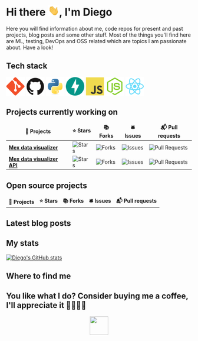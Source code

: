 # Hi there <img src="https://github.com/DPLATA/DPLATA/blob/main/waving_hand.gif" width="30px">, I'm Diego

<!--I'm from México and you can find me on , or on  FREELANCE SOFTWARE ENGINEER CONTACT ME IF YOU HAVE ANY WORK √(ALT + V).-->

Here you will find information about me, code repos for present and past projects, blog posts and some other stuff. Most of the things you'll find here are ML, testing, DevOps and OSS related which are topics I am passionate about. Have a look!

## Tech stack

<p align="left">
<img src="https://raw.githubusercontent.com/devicons/devicon/master/icons/git/git-original.svg" width="50" height="50">
<img src="https://raw.githubusercontent.com/devicons/devicon/master/icons/github/github-original.svg" width="50" height="50">  
<img src="https://raw.githubusercontent.com/devicons/devicon/master/icons/python/python-original.svg" width="50" height="50">
<img src="https://raw.githubusercontent.com/devicons/devicon/master/icons/fastapi/fastapi-original.svg" width="50" height="50">
<img src="https://raw.githubusercontent.com/devicons/devicon/master/icons/javascript/javascript-original.svg" width="50" height="50">
<img src="https://raw.githubusercontent.com/devicons/devicon/master/icons/nodejs/nodejs-original.svg" width="50" height="50">
<img src="https://raw.githubusercontent.com/devicons/devicon/master/icons/react/react-original.svg" width="50" height="50">
</p>

## Projects currently working on

<table>
  <thead align="center">
    <tr border: none;>
      <td><b>🎁 Projects</b></td>
      <td><b>⭐ Stars</b></td>
      <td><b>📚 Forks</b></td>
      <td><b>🛎 Issues</b></td>
      <td><b>📬 Pull requests</b></td>
    </tr>
  </thead>
  <tbody>
    <tr>
      <td><a href="https://github.com/DPLATA/mexdata"><b>Mex data visualizer</b></a></td>
      <td><img alt="Stars" src="https://img.shields.io/github/stars/DPLATA/mexdata?style=flat-square&labelColor=343b41" /></td>
      <td><img alt="Forks" src="https://img.shields.io/github/forks/DPLATA/mexdata?style=flat-square&labelColor=343b41"/></td>
      <td><img alt="Issues" src="https://img.shields.io/github/issues/DPLATA/mexdata?style=flat-square&labelColor=343b41"/></td>
      <td><img alt="Pull Requests" src="https://img.shields.io/github/issues-pr/DPLATA/mexdata?style=flat-square&labelColor=343b41"/></td>
    </tr>
    <tr>
      <td><a href="https://github.com/DPLATA/mexdata_api"><b>Mex data visualizer API</b></a></td>
      <td><img alt="Stars" src="https://img.shields.io/github/stars/DPLATA/mexdata_api?style=flat-square&labelColor=343b41" /></td>
      <td><img alt="Forks" src="https://img.shields.io/github/forks/DPLATA/mexdata_api?style=flat-square&labelColor=343b41"/></td>
      <td><img alt="Issues" src="https://img.shields.io/github/issues/DPLATA/mexdata_api?style=flat-square&labelColor=343b41"/></td>
      <td><img alt="Pull Requests" src="https://img.shields.io/github/issues-pr/DPLATA/mexdata_api?style=flat-square&labelColor=343b41"/></td>
    </tr>
  </tbody>
</table>

## Open source projects

<table>
  <thead align="center">
    <tr border: none;>
      <td><b>🎁 Projects</b></td>
      <td><b>⭐ Stars</b></td>
      <td><b>📚 Forks</b></td>
      <td><b>🛎 Issues</b></td>
      <td><b>📬 Pull requests</b></td>
    </tr>
  </thead>
  <tbody>
    <tr>
    </tr>
  </tbody>
</table>

## Latest blog posts

## My stats

[![Diego's GitHub stats](https://github-readme-stats.vercel.app/api?username=DPLATA)](https://github.com/DPLATA/github-readme-stats)

## Where to find me

## You like what I do? Consider buying me a coffee, I'll appreciate it 🤜🏼🤛🏼

<p align="center">
  <a href="https://paypal.me/diegogplatac?country.x=MX&locale.x=es_XC">
    <img src="https://res.cloudinary.com/dzappyypg/image/upload/v1671997877/other_stuff/paypal_t9ko5x.png" width="50" height="50">
  </a>
</p>


<!--
[![Diego's GitHub stats](https://github-readme-stats.vercel.app/api/top-langs/?username=DPLATA)](https://github.com/DPLATA/github-readme-stats)

![](https://img.shields.io/badge/OS-Linux-informational?style=flat&logo=linux&logoColor=white&color=d74614)
![](https://img.shields.io/badge/Code-Python-informational?style=flat&logo=python&logoColor=366c9c&color=f7ca3e)
![](https://img.shields.io/badge/Code-JavaScript-informational?style=flat&logo=javascript&logoColor=white&color=efd81d)
![](https://img.shields.io/badge/Tools-Docker-informational?style=flat&logo=docker&logoColor=white&color=2391e6)
![](https://img.shields.io/badge/Tools-Kubernetes-informational?style=flat&logo=kubernetes&logoColor=white&color=306adf)
![](https://img.shields.io/badge/Cloud-Digital_Ocean-informational?style=flat&logo=digitalocean&logoColor=white&color=0080FF)
-->

<!--
**DPLATA/DPLATA** is a ✨ _special_ ✨ repository because its `README.md` (this file) appears on your GitHub profile.

Here are some ideas to get you started:

- 🔭 I’m currently working on ...
- 🌱 I’m currently learning ...
- 👯 I’m looking to collaborate on ...
- 🤔 I’m looking for help with ...
- 💬 Ask me about ...
- 📫 How to reach me: ...
- 😄 Pronouns: ...
- ⚡ Fun fact: ...

![](https://img.shields.io/badge/Shell-Bash-informational?style=flat&logo=gnu-bash&logoColor=white&color=2bbc8a)

-->
